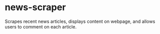 # news-scraper
Scrapes recent news articles, displays content on webpage, and allows users to comment on each article.
